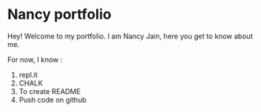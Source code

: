 # Nancy portfolio
Hey! Welcome to my portfolio. I am Nancy Jain, here you get to know about me.

For now, I know :
1. repl.it
2. CHALK
3. To create README
4. Push code on github